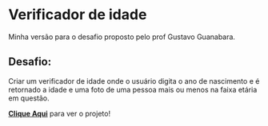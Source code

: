 # Verificador de idade

Minha versão para o desafio proposto pelo prof Gustavo Guanabara.

## Desafio:
Criar um verificador de idade onde o usuário digita o ano de nascimento e é retornado a idade e uma foto de uma pessoa mais ou menos na faixa etária em questão.

[**Clique Aqui**](https://wallanmota.github.io/Verificador_idade/) para ver o projeto!
